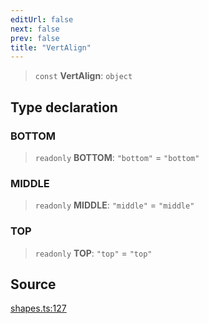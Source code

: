 ```yaml
---
editUrl: false
next: false
prev: false
title: "VertAlign"
---
```


> `const` **VertAlign**: `object`

## Type declaration

### BOTTOM

> `readonly` **BOTTOM**: `"bottom"` = `"bottom"`

### MIDDLE

> `readonly` **MIDDLE**: `"middle"` = `"middle"`

### TOP

> `readonly` **TOP**: `"top"` = `"top"`

## Source

[shapes.ts:127](https://github.com/dgmjs/dgmjs/blob/main/packages/core/src/shapes.ts#L127)
